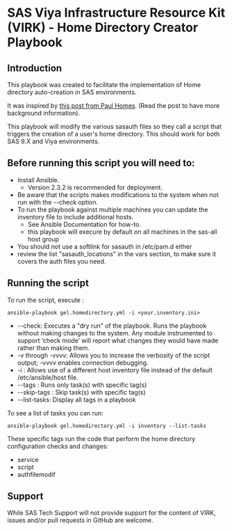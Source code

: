 # SAS Viya Infrastructure Resource Kit (VIRK) - Home Directory Creator Playbook

## Introduction
This playbook was created to facilitate the implementation of Home directory auto-creation in SAS environments.

It was inspired by [this post from Paul Homes](https://platformadmin.com/blogs/paul/2017/04/sas-user-linux-home-dir-auto-creation/). (Read the post to have more background information).

This playbook will modify the various sasauth files so they call a script that triggers the creation of a user's home directory. This should work for both SAS 9.X and Viya environments.

## Before running this script you will need to:

* Install Ansible.
  * Version 2.3.2 is recommended for deployment.
* Be aware that the scripts makes modifications to the system when not run with the --check option.
* To run the playbook against multiple machines you can update the inventory file to include additional hosts.
  * See Ansible Documentation for how-to.
  * this playbook will execure by default on all machines in the sas-all host group
* You should not use a softlink for sasauth in /etc/pam.d either
* review the list "sasauth_locations" in the vars section, to make sure it covers the auth files you need.

## Running the script

To run the script, execute :
```
ansible-playbook gel.homedirectory.yml -i <your.inventory.ini>
```
* --check: Executes a "dry run" of the playbook. Runs the playbook without making changes to the system. Any module instrumented to support ‘check mode’ will report what changes they would have made rather than making them.
* -v through -vvvv: Allows you to increase the verbosity of the script output; -vvvv enables connection debugging.
* -i <host-inventory-file>: Allows use of a different host inventory file instead of the default /etc/ansible/host file.
* --tags <tag-name>: Runs only task(s) with specific tag(s)
* --skip-tags <tag-name>: Skip task(s) with specific tag(s)
* --list-tasks: Display all tags in a playbook

To see a list of tasks you can run:
```
ansible-playbook gel.homedirectory.yml -i inventory --list-tasks
```
These specific tags run the code that perform the home directory configuration checks and changes:
* service
* script
* authfilemodif

## Support
While SAS Tech Support will not provide support for the content of VIRK, issues and/or pull requests in GitHub are welcome.
